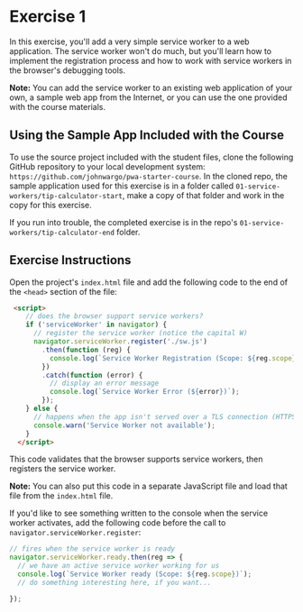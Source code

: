 # Exercise 1

In this exercise, you'll add a very simple service worker to a web application. The service worker won't do much, but you'll learn how to implement the registration process and how to work with service workers in the browser's debugging tools.

**Note:** You can add the service worker to an existing web application of your own, a sample web app from the Internet, or you can use the one provided with the course materials.

## Using the Sample App Included with the Course

To use the source project included with the student files, clone the following GitHub repository to your local development system: `https://github.com/johnwargo/pwa-starter-course`.  In the cloned repo, the sample application used for this exercise is in a folder called `01-service-workers/tip-calculator-start`, make a copy of that folder and work in the copy for this exercise. 

If you run into trouble, the completed exercise is in the repo's `01-service-workers/tip-calculator-end` folder.

## Exercise Instructions

Open the project's `index.html` file and add the following code to the end of the `<head>` section of the file:

```html
 <script>
    // does the browser support service workers?
    if ('serviceWorker' in navigator) {      
      // register the service worker (notice the capital W)
      navigator.serviceWorker.register('./sw.js')
        .then(function (reg) {
          console.log(`Service Worker Registration (Scope: ${reg.scope})`);
        })
        .catch(function (error) {
          // display an error message
          console.log(`Service Worker Error (${error})`);
        });
    } else {
      // happens when the app isn't served over a TLS connection (HTTPS)
      console.warn('Service Worker not available');
    }
  </script>
```

This code validates that the browser supports service workers, then registers the service worker.

**Note:** You can also put this code in a separate JavaScript file and load that file from the `index.html` file. 

If you'd like to see something written to the console when the service worker activates, add the following code before the call to `navigator.serviceWorker.register`:

```javascript
// fires when the service worker is ready
navigator.serviceWorker.ready.then(reg => {
  // we have an active service worker working for us
  console.log(`Service Worker ready (Scope: ${reg.scope})`);
  // do something interesting here, if you want...

});
```



